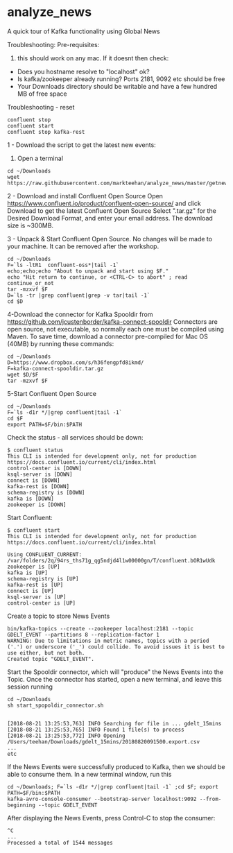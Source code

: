 # analyze_news
A quick tour of Kafka functionality using Global News

Troubleshooting:
Pre-requisites:
1. this should work on any mac. If it doesnt then check:
 - Does you hostname resolve to "localhost" ok?
 - Is kafka/zookeeper already running? Ports 2181, 9092 etc should be free
 - Your Downloads directory should be writable and have a few hundred MB of free space
 
 Troubleshooting - reset
 ```
 confluent stop
 confluent start
 confluent stop kafka-rest
 ```
 

1 - Download the script to get the latest new events:
 1. Open a terminal
```
cd ~/Downloads
wget https://raw.githubusercontent.com/markteehan/analyze_news/master/getnews.sh
```
2 - Download and install Confluent Open Source
Open https://www.confluent.io/product/confluent-open-source/ and click Download to get the latest Confluent Open Source
Select ".tar.gz" for the Desired Download Format, and enter your email address.
The download size is ~300MB.

3 - Unpack & Start Confluent Open Source. No changes will be made to your machine. It can be removed after the workshop.
```
cd ~/Downloads
F=`ls -ltR1  confluent-oss*|tail -1`
echo;echo;echo "About to unpack and start using $F."
echo "Hit return to continue, or <CTRL-C> to abort" ; read continue_or_not
tar -mzxvf $F
D=`ls -tr |grep confluent|grep -v tar|tail -1`
cd $D
```

4-Download the connector for Kafka Spooldir from https://github.com/jcustenborder/kafka-connect-spooldir
Connectors are open source, not executable, so normally each one must be compiled using Maven.
To save time, download a connector pre-compiled for Mac OS (40MB) by running these commands:

```
cd ~/Downloads
D=https://www.dropbox.com/s/h36fengpfd8ikmd/
F=kafka-connect-spooldir.tar.gz
wget $D/$F
tar -mzxvf $F
```

5-Start Confluent Open Source
```
cd ~/Downloads
F=`ls -d1r */|grep confluent|tail -1`
cd $F
export PATH=$F/bin:$PATH
```

Check the status - all services should be down:
```
$ confluent status
This CLI is intended for development only, not for production
https://docs.confluent.io/current/cli/index.html
control-center is [DOWN]
ksql-server is [DOWN]
connect is [DOWN]
kafka-rest is [DOWN]
schema-registry is [DOWN]
kafka is [DOWN]
zookeeper is [DOWN]
```

Start Confluent:
```
$ confluent start
This CLI is intended for development only, not for production
https://docs.confluent.io/current/cli/index.html

Using CONFLUENT_CURRENT: /var/folders/2q/94rs_ths71g_qg5ndjd4l1w00000gn/T/confluent.bOR1wUdk
zookeeper is [UP]
kafka is [UP]
schema-registry is [UP]
kafka-rest is [UP]
connect is [UP]
ksql-server is [UP]
control-center is [UP]
```

Create a topic to store News Events
```
bin/kafka-topics --create --zookeeper localhost:2181 --topic GDELT_EVENT --partitions 8 --replication-factor 1
WARNING: Due to limitations in metric names, topics with a period ('.') or underscore ('_') could collide. To avoid issues it is best to use either, but not both.
Created topic "GDELT_EVENT".
```

Start the Spooldir connector, which will "produce" the News Events into the Topic.
Once the connector has started, open a new terminal, and leave this session running
```
cd ~/Downloads
sh start_spopoldir_connector.sh


[2018-08-21 13:25:53,763] INFO Searching for file in ... gdelt_15mins 
[2018-08-21 13:25:53,765] INFO Found 1 file(s) to process 
[2018-08-21 13:25:53,772] INFO Opening /Users/teehan/Downloads/gdelt_15mins/20180820091500.export.csv 
...
etc
```

If the News Events were successfully produced to Kafka, then we should be able to consume them.
In a new terminal window, run this
```
cd ~/Downloads; F=`ls -d1r */|grep confluent|tail -1` ;cd $F; export PATH=$F/bin:$PATH
kafka-avro-console-consumer --bootstrap-server localhost:9092 --from-beginning --topic GDELT_EVENT 
```

After displaying the News Events, press Control-C to stop the consumer:
```
^C
...
Processed a total of 1544 messages
```

